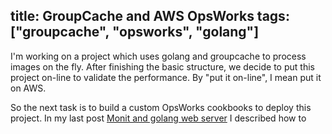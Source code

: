 title: GroupCache and AWS OpsWorks
tags: ["groupcache", "opsworks", "golang"]
---

I'm working on a project which uses golang and groupcache to process images on the fly. After finishing the basic structure, we decide to put this project on-line to validate the performance. By "put it on-line", I mean put it on AWS.

So the next task is to build a custom OpsWorks cookbooks to deploy this project. In my last post [Monit and golang web server](http://blog.lazywei.com/2014/01/27/monit-and-golang-web-server/) I described how to 
